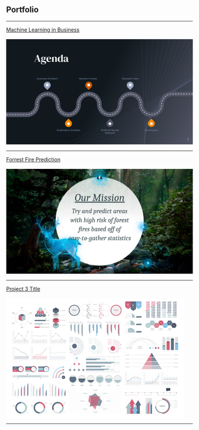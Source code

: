 ## Portfolio

---

[Machine Learning in Business](/sample_page)
<br><br>
<img src="images/Screenshot 2023-08-05 130713.png?raw=true"/>

---
[Forrest Fire Prediction](/pdf/sample_presentation.pdf)
<br><br>
<img src="images/Screenshot 2023-08-05 130550.png?raw=true"/>

---
[Project 3 Title](http://example.com/)
<br><br>
<img src="images/dummy_thumbnail.jpg?raw=true"/>

---
